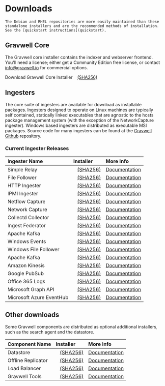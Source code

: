 # Downloads

```{attention}
The Debian and RHEL repositories are more easily maintained than these standalone installers and are the recommended methods of installation. See the [quickstart instructions](quickstart).
```

## Gravwell Core

The Gravwell core installer contains the indexer and webserver frontend. You'll need a license; either get a Community Edition free license, or contact info@gravwell.io for commercial options.

Download Gravwell Core Installer <a data-custom-class="hash-popover" href="https://update.gravwell.io/archive/5.1.3/installers/gravwell_5.1.3.sh"><i class="fa-solid fa-download"></i></a>&nbsp;&nbsp;&nbsp;<a data-custom-class="hash-popover" href="javascript:void\(0\)" data-toggle="popover" data-placement="bottom" data-html="true" data-content='<code class="docutils literal notranslate"><span class="pre">a15be7fe76bb784a1868f73b8dd5299fde2a3429dcd3f56d5d799bf3ab704c1e</span></code>'>(SHA256)</a>

## Ingesters

The core suite of ingesters are available for download as installable packages.  Ingesters designed to operate on Linux machines are typically self contained, statically linked executables that are agnostic to the hosts package management system (with the exception of the NetworkCapture ingester).  Windows based ingesters are distributed as executable MSI packages.  Source code for many ingesters can be found at the [Gravwell Github](https://github.com/gravwell/gravwell/tree/master/ingesters) repository.

### Current Ingester Releases
| Ingester Name | Installer    | More Info |
| :------------ | :----------- | :-------- |
| Simple Relay | <a data-custom-class="hash-popover" href="https://update.gravwell.io/archive/5.1.3/installers/gravwell_simple_relay_installer_5.1.3.sh"><i class="fa-solid fa-download"></i></a>&nbsp;&nbsp;&nbsp;<a data-custom-class="hash-popover" href="javascript:void\(0\)" data-toggle="popover" data-placement="bottom" data-html="true" data-content='<code class="docutils literal notranslate"><span class="pre">4da36015ad974147b1cc7e9b6e995cd1bd8894de625fa6131eac97797b2ce97d</span></code>'>(SHA256)</a> | [Documentation](/ingesters/simple_relay)|
| File Follower | <a data-custom-class="hash-popover" href="https://update.gravwell.io/archive/5.1.3/installers/gravwell_file_follow_installer_5.1.3.sh"><i class="fa-solid fa-download"></i></a>&nbsp;&nbsp;&nbsp;<a data-custom-class="hash-popover" href="javascript:void\(0\)" data-toggle="popover" data-placement="bottom" data-html="true" data-content='<code class="docutils literal notranslate"><span class="pre">af9e7196858d9a79c57fd108393923c6b09210c625e85e48f4c17893a638737d</span></code>'>(SHA256)</a> | [Documentation](/ingesters/file_follow) |
| HTTP Ingester | <a data-custom-class="hash-popover" href="https://update.gravwell.io/archive/5.1.3/installers/gravwell_http_ingester_installer_5.1.3.sh"><i class="fa-solid fa-download"></i></a>&nbsp;&nbsp;&nbsp;<a data-custom-class="hash-popover" href="javascript:void\(0\)" data-toggle="popover" data-placement="bottom" data-html="true" data-content='<code class="docutils literal notranslate"><span class="pre">de5a4d77a31a7df249016411b9f292b94e9aaa3d73a154d495d48385eafe42cc</span></code>'>(SHA256)</a> | [Documentation](/ingesters/http) |
| IPMI Ingester | <a data-custom-class="hash-popover" href="https://update.gravwell.io/archive/5.1.3/installers/gravwell_ipmi_installer_5.1.3.sh"><i class="fa-solid fa-download"></i></a>&nbsp;&nbsp;&nbsp;<a data-custom-class="hash-popover" href="javascript:void\(0\)" data-toggle="popover" data-placement="bottom" data-html="true" data-content='<code class="docutils literal notranslate"><span class="pre">f74284f893759f8532d719f6a61a52274dc677d65aa614f0dff8fbec20852c16</span></code>'>(SHA256)</a> | [Documentation](/ingesters/ipmi)|
| Netflow Capture | <a data-custom-class="hash-popover" href="http://update.gravwell.io/archive/5.1.3/installers/gravwell_netflow_capture_installer_5.1.3.sh"><i class="fa-solid fa-download"></i></a>&nbsp;&nbsp;&nbsp;<a data-custom-class="hash-popover" href="javascript:void\(0\)" data-toggle="popover" data-placement="bottom" data-html="true" data-content='<code class="docutils literal notranslate"><span class="pre">e33591dbcc34da457b31461efadce90358c0550570909cf7eaaad60bc24c2520</span></code>'>(SHA256)</a> | [Documentation](/ingesters/netflow) |
| Network Capture | <a data-custom-class="hash-popover" href="https://update.gravwell.io/archive/5.1.3/installers/gravwell_network_capture_installer_5.1.3.sh"><i class="fa-solid fa-download"></i></a>&nbsp;&nbsp;&nbsp;<a data-custom-class="hash-popover" href="javascript:void\(0\)" data-toggle="popover" data-placement="bottom" data-html="true" data-content='<code class="docutils literal notranslate"><span class="pre">f14ecf5fb4b6efeb0c6237c8dcb075885988a3bdae3af8c3c58f982ab7d3ad89</span></code>'>(SHA256)</a> | [Documentation](/ingesters/pcap) |
| Collectd Collector | <a data-custom-class="hash-popover" href="https://update.gravwell.io/archive/5.1.3/installers/gravwell_collectd_installer_5.1.3.sh"><i class="fa-solid fa-download"></i></a>&nbsp;&nbsp;&nbsp;<a data-custom-class="hash-popover" href="javascript:void\(0\)" data-toggle="popover" data-placement="bottom" data-html="true" data-content='<code class="docutils literal notranslate"><span class="pre">b2bdb6a696ddd8c0b7103743a9d3b70c07525f4e0ca732e35cf106a90fa1f0e8</span></code>'>(SHA256)</a> | [Documentation](/ingesters/collectd) |
| Ingest Federator | <a data-custom-class="hash-popover" href="https://update.gravwell.io/archive/5.1.3/installers/gravwell_federator_installer_5.1.3.sh"><i class="fa-solid fa-download"></i></a>&nbsp;&nbsp;&nbsp;<a data-custom-class="hash-popover" href="javascript:void\(0\)" data-toggle="popover" data-placement="bottom" data-html="true" data-content='<code class="docutils literal notranslate"><span class="pre">6602266a3890be1e14d263472a9ae9adf4c016f5b1fdba7ccbca566e4d5e2a7a</span></code>'>(SHA256)</a> | [Documentation](/ingesters/federators/federator) |
| Apache Kafka | <a data-custom-class="hash-popover" href="https://update.gravwell.io/archive/5.1.3/installers/gravwell_kafka_federator_installer_5.1.3.sh"><i class="fa-solid fa-download"></i></a>&nbsp;&nbsp;&nbsp;<a data-custom-class="hash-popover" href="javascript:void\(0\)" data-toggle="popover" data-placement="bottom" data-html="true" data-content='<code class="docutils literal notranslate"><span class="pre">3d2bfaae2a2afa0d67c9044d73fbcee70df0ce445be1e23dee2ab569af67624b</span></code>'>(SHA256)</a> | [Documentation](/ingesters/kafkafederator)|
| Windows Events | <a data-custom-class="hash-popover" href="https://update.gravwell.io/archive/5.1.3/installers/gravwell_win_events_5.1.3.msi"><i class="fa-solid fa-download"></i></a>&nbsp;&nbsp;&nbsp;<a data-custom-class="hash-popover" href="javascript:void\(0\)" data-toggle="popover" data-placement="bottom" data-html="true" data-content='<code class="docutils literal notranslate"><span class="pre">867b4c451b52c7eadd8957a5ec60a45e6b2d672f932832350eb8b3dec9bc7f72</span></code>'>(SHA256)</a> | [Documentation](/ingesters/winevent) |
| Windows File Follower | <a data-custom-class="hash-popover" href="https://update.gravwell.io/archive/5.1.3/installers/gravwell_file_follow_5.1.3.msi"><i class="fa-solid fa-download"></i></a>&nbsp;&nbsp;&nbsp;<a data-custom-class="hash-popover" href="javascript:void\(0\)" data-toggle="popover" data-placement="bottom" data-html="true" data-content='<code class="docutils literal notranslate"><span class="pre">c66946721d1ee3108fbb49c202865471886f02ed5be2b165bbadd9597b3e31fd</span></code>'>(SHA256)</a> | [Documentation](/ingesters/win_file_follow) |
| Apache Kafka | <a data-custom-class="hash-popover" href="https://update.gravwell.io/archive/5.1.3/installers/gravwell_kafka_installer_5.1.3.sh"><i class="fa-solid fa-download"></i></a>&nbsp;&nbsp;&nbsp;<a data-custom-class="hash-popover" href="javascript:void\(0\)" data-toggle="popover" data-placement="bottom" data-html="true" data-content='<code class="docutils literal notranslate"><span class="pre">3d2bfaae2a2afa0d67c9044d73fbcee70df0ce445be1e23dee2ab569af67624b</span></code>'>(SHA256)</a> | [Documentation](/ingesters/kafka)|
| Amazon Kinesis | <a data-custom-class="hash-popover" href="https://update.gravwell.io/archive/5.1.3/installers/gravwell_kinesis_ingest_installer_5.1.3.sh"><i class="fa-solid fa-download"></i></a>&nbsp;&nbsp;&nbsp;<a data-custom-class="hash-popover" href="javascript:void\(0\)" data-toggle="popover" data-placement="bottom" data-html="true" data-content='<code class="docutils literal notranslate"><span class="pre">1f8cc445b6faf5a9132738c94c49e0a81c3f81eaf132b3f2b3207b7df98ecd2f</span></code>'>(SHA256)</a> | [Documentation](/ingesters/kinesis)|
| Google PubSub | <a data-custom-class="hash-popover" href="https://update.gravwell.io/archive/5.1.3/installers/gravwell_pubsub_ingest_installer_5.1.3.sh"><i class="fa-solid fa-download"></i></a>&nbsp;&nbsp;&nbsp;<a data-custom-class="hash-popover" href="javascript:void\(0\)" data-toggle="popover" data-placement="bottom" data-html="true" data-content='<code class="docutils literal notranslate"><span class="pre">7e7d0499168bbdd43f27955e956b8f0ce2c401d41a70a852b498808d07571882</span></code>'>(SHA256)</a> | [Documentation](/ingesters/pubsub)|
| Office 365 Logs | <a data-custom-class="hash-popover" href="https://update.gravwell.io/archive/5.1.3/installers/gravwell_o365_installer_5.1.3.sh"><i class="fa-solid fa-download"></i></a>&nbsp;&nbsp;&nbsp;<a data-custom-class="hash-popover" href="javascript:void\(0\)" data-toggle="popover" data-placement="bottom" data-html="true" data-content='<code class="docutils literal notranslate"><span class="pre">fecabfed42599fc8a227a7113b7aab9440a303a271609e0b940dc9bc4293c7ad</span></code>'>(SHA256)</a> | [Documentation](/ingesters/o365)|
| Microsoft Graph API | <a data-custom-class="hash-popover" href="https://update.gravwell.io/archive/5.1.3/installers/gravwell_msgraph_installer_5.1.3.sh"><i class="fa-solid fa-download"></i></a>&nbsp;&nbsp;&nbsp;<a data-custom-class="hash-popover" href="javascript:void\(0\)" data-toggle="popover" data-placement="bottom" data-html="true" data-content='<code class="docutils literal notranslate"><span class="pre">f8970aedc4ad38d10e07a994d6491f7c04b56c2cc394e59ba2d57ef689dfe41e</span></code>'>(SHA256)</a> | [Documentation](/ingesters/msg)|
| Microsoft Azure EventHub | <a data-custom-class="hash-popover" href="https://update.gravwell.io/archive//installers/gravwell_azure_event_hubs_ingest_installer_5.1.3.sh"><i class="fa-solid fa-download"></i></a>&nbsp;&nbsp;&nbsp;<a data-custom-class="hash-popover" href="javascript:void\(0\)" data-toggle="popover" data-placement="bottom" data-html="true" data-content='<code class="docutils literal notranslate"><span class="pre"96141fd3e9d5b801c7bc6cda343e9ec318d3b9ae3b65854718be2312ea6fa4fe/span></code>'>(SHA256)</a> | [Documentation](/ingesters/eventhubs)|

## Other downloads

Some Gravwell components are distributed as optional additional installers, such as the search agent and the datastore.

| Component Name | Installer    | More Info |
| :------------- | :----------- | :-------- |
| Datastore | <a data-custom-class="hash-popover" href="https://update.gravwell.io/archive/5.1.3/installers/gravwell_datastore_installer_5.1.3.sh"><i class="fa-solid fa-download"></i></a>&nbsp;&nbsp;&nbsp;<a data-custom-class="hash-popover" href="javascript:void\(0\)" data-toggle="popover" data-placement="bottom" data-html="true" data-content='<code class="docutils literal notranslate"><span class="pre">b9997f8eb61447ce4df57816093cb2755ea99e4f79135245fffb8f065a1408c6</span></code>'>(SHA256)</a> | [Documentation](/distributed/frontend) |
| Offline Replicator | <a data-custom-class="hash-popover" href="https://update.gravwell.io/archive/5.1.3/installers/gravwell_offline_replication_installer_5.1.3.sh"><i class="fa-solid fa-download"></i></a>&nbsp;&nbsp;&nbsp;<a data-custom-class="hash-popover" href="javascript:void\(0\)" data-toggle="popover" data-placement="bottom" data-html="true" data-content='<code class="docutils literal notranslate"><span class="pre">dc6d72204cc4403555ec3766dffc0be51b80341a79bed043b45fbdb0ff68f90d</span></code>'>(SHA256)</a> | [Documentation](/configuration/replication) |
| Load Balancer | <a data-custom-class="hash-popover" href="https://update.gravwell.io/archive/5.1.3/installers/gravwell_loadbalancer_installer_5.1.3.sh"><i class="fa-solid fa-download"></i></a>&nbsp;&nbsp;&nbsp;<a data-custom-class="hash-popover" href="javascript:void\(0\)" data-toggle="popover" data-placement="bottom" data-html="true" data-content='<code class="docutils literal notranslate"><span class="pre">3703243ab796b361c87cfbdca08b42e464229ce438659ee05eef83febdd98941</span></code>'>(SHA256)</a> | [Documentation](/distributed/loadbalancer) |
| Gravwell Tools | <a data-custom-class="hash-popover" href="https://update.gravwell.io/archive/5.1.3/installers/gravwell_tools_5.1.3.sh"><i class="fa-solid fa-download"></i></a>&nbsp;&nbsp;&nbsp;<a data-custom-class="hash-popover" href="javascript:void\(0\)" data-toggle="popover" data-placement="bottom" data-html="true" data-content='<code class="docutils literal notranslate"><span class="pre">8b2c9e045a8dcadef22d067233f880ac4f0c7188c4b2ff2c20c880f15426a542</span></code>'>(SHA256)</a> | [Documentation](/tools/tools)|
